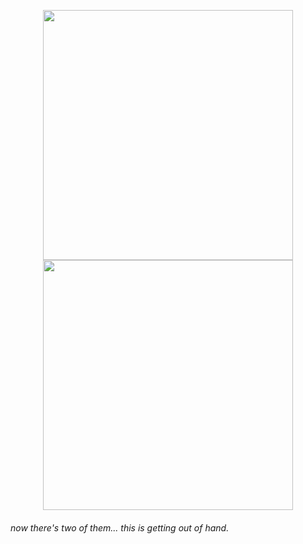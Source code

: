 <p align="center"><img width="400px" src="https://media4.giphy.com/media/7B25Ol4JQ3IMwQ7cxG/giphy.gif?cid=ecf05e4742rgnd4pqlgdvbiujpdxmk82cjmbkfwa1u88eldd&rid=giphy.gif"><img width="400px" src="https://media4.giphy.com/media/7B25Ol4JQ3IMwQ7cxG/giphy.gif?cid=ecf05e4742rgnd4pqlgdvbiujpdxmk82cjmbkfwa1u88eldd&rid=giphy.gif"></p>
<h6>now there's two of them... this is getting out of hand.</h6>
